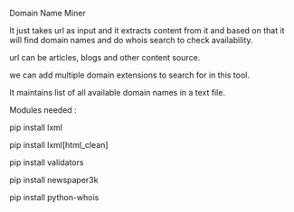 Domain Name Miner

It just takes url as input and it extracts content from it and based on that it will find domain names and do whois search to check availability.

url can be articles, blogs and other content source.

we can add multiple domain extensions to search for in this tool.

It maintains list of all available domain names in a text file.



Modules needed : 

pip install lxml

pip install lxml[html_clean]

pip install validators

pip install newspaper3k

pip install python-whois

